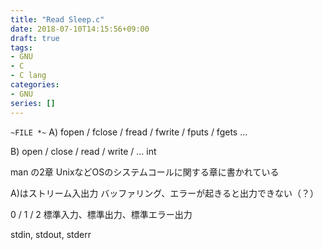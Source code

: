 ```yaml
---
title: "Read Sleep.c"
date: 2018-07-10T14:15:56+09:00
draft: true
tags: 
- GNU
- C
- C lang
categories: 
- GNU
series: []
---
```




`~FILE *~`
A) fopen / fclose / fread / fwrite / fputs / fgets ...

B) open / close / read / write / ...
int


man の2章
UnixなどOSのシステムコールに関する章に書かれている

A)はストリーム入出力
バッファリング、エラーが起きると出力できない（？）

0 / 1 / 2
標準入力、標準出力、標準エラー出力

stdin, stdout, stderr

